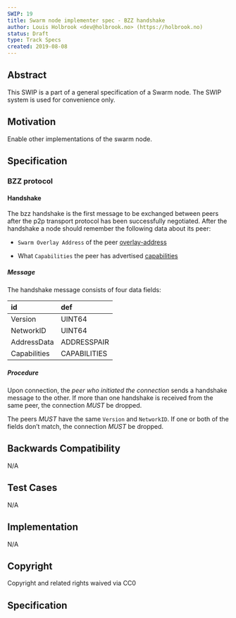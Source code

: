 ```yaml
---
SWIP: 19
title: Swarm node implementer spec - BZZ handshake
author: Louis Holbrook <dev@holbrook.no> (https://holbrook.no)
status: Draft
type: Track Specs
created: 2019-08-08
---
```


## Abstract

This SWIP is a part of a general specification of a Swarm node. The SWIP system is used for convenience only.

## Motivation

Enable other implementations of the swarm node.

## Specification

### BZZ protocol

#### Handshake

The bzz handshake is the first message to be exchanged between peers
after the p2p transport protocol has been successfully negotiated. After
the handshake a node should remember the following data about its peer:

  - `Swarm Overlay Address` of the peer
    [overlay-address](https://github.com/nolash/SWIPs/blob/swarm-overlay-address/SWIPs/swip-overlay-address.md)

  - What `Capabilities` the peer has advertised
    [capabilities](https://github.com/nolash/SWIPs/blob/spec-capabilities/SWIPs/swip-18-capabilities.md)

##### Message

The handshake message consists of four data fields:

| id | def |
| :--- | :---- |
| Version | UINT64 |
| NetworkID | UINT64 |
| AddressData | ADDRESSPAIR |
| Capabilities | CAPABILITIES |

##### Procedure

Upon connection, the *peer who initiated the connection* sends a
handshake message to the other. If more than one handshake is received
from the same peer, the connection *MUST* be dropped.

The peers *MUST* have the same `Version` and `NetworkID`. If one or both
of the fields don’t match, the connection *MUST* be dropped.

## Backwards Compatibility

N/A

## Test Cases

N/A

## Implementation

N/A

## Copyright

Copyright and related rights waived via CC0

## Specification


